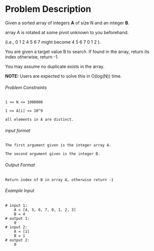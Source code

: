 # Problem Description

Given a sorted array of integers **A** of size N and an integer **B**.

array A is rotated at some pivot unknown to you beforehand.

(i.e., 0 1 2 4 5 6 7 might become 4 5 6 7 0 1 2 ).

You are given a target value B to search. If found in the array, return its index otherwise, return -1.

You may assume no duplicate exists in the array.

**NOTE:** Users are expected to solve this in O(log(N)) time.

###### Problem Constraints

```
1 <= N <= 1000000

1 <= A[i] <= 10^9

all elements in A are distinct.
```

###### input format

``` 
The first argument given is the integer array A.

The second argument given is the integer B.
```

###### Output Format

```
Return index of B in array A, otherwise return -1
```

###### Example Input

```
# input 1: 
    A = [4, 5, 6, 7, 0, 1, 2, 3]
    B = 4
# output 1: 
    0
# input 2: 
    A = [1]
    B = 1
# output 2: 
    0
```
